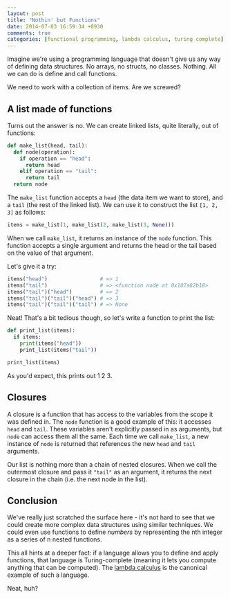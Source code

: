 ```yaml
---
layout: post
title: "Nothin' but Functions"
date: 2014-07-03 16:59:34 +0930
comments: true
categories: [functional programming, lambda calculus, turing complete]
---
```


Imagine we're using a programming language that doesn't give us any way of defining data structures. No arrays, no structs, no classes. Nothing. All we can do is define and call functions.

We need to work with a collection of items. Are we screwed?

<!-- more -->

A list made of functions
------------------------

Turns out the answer is no. We can create linked lists, quite literally, out of functions:

``` python
def make_list(head, tail):
  def node(operation):
    if operation == "head":
      return head
    elif operation == "tail":
      return tail
  return node
```

The `make_list` function accepts a `head` (the data item we want to store), and a `tail` (the rest of the linked list). We can use it to construct the list `[1, 2, 3]` as follows:

``` python
items = make_list(1, make_list(2, make_list(3, None)))
```

When we call `make_list`, it returns an instance of the `node` function. This function accepts a single argument and returns the head or the tail based on the value of that argument.

Let's give it a try:

``` python
items("head")                 # => 1
items("tail")                 # => <function node at 0x107a82b18>
items("tail")("head")         # => 2
items("tail")("tail")("head") # => 3
items("tail")("tail")("tail") # => None
```

Neat! That's a bit tedious though, so let's write a function to print the list:

``` python
def print_list(items):
  if items:
    print(items("head"))
    print_list(items("tail"))

print_list(items)
```

As you'd expect, this prints out 1 2 3.

Closures
--------

A closure is a function that has access to the variables from the scope it was defined in. The `node` function is a good example of this: it accesses `head` and `tail`. These variables aren't explicitly passed in as arguments, but `node` can access them all the same. Each time we call `make_list`, a new instance of `node` is returned that references the new `head` and `tail` arguments.

Our list is nothing more than a chain of nested closures. When we call the outermost closure and pass it `"tail"` as an argument, it returns the next closure in the chain (i.e. the next node in the list).

Conclusion
----------

We've really just scratched the surface here - it's not hard to see that we could create more complex data structures using similar techniques. We could even use functions to define *numbers* by representing the nth integer as a series of n nested functions.

This all hints at a deeper fact: if a language allows you to define and apply functions, that language is Turing-complete (meaning it lets you compute anything that can be computed). The [lambda calculus](http://palmstroem.blogspot.com.au/2012/05/lambda-calculus-for-absolute-dummies.html) is the canonical example of such a language.

Neat, huh?
